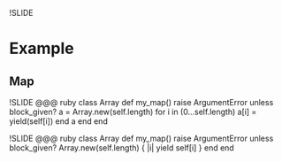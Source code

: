 !SLIDE
# Example #
## Map ##


!SLIDE
    @@@ ruby
    class Array
      def my_map()
        raise ArgumentError unless block_given?
        a = Array.new(self.length)
        for i in (0...self.length)
          a[i] = yield(self[i])
        end
        a
      end
    end


!SLIDE
    @@@ ruby
    class Array
      def my_map()
        raise ArgumentError unless block_given?
        Array.new(self.length) { |i|
          yield self[i]
        }
      end
    end
